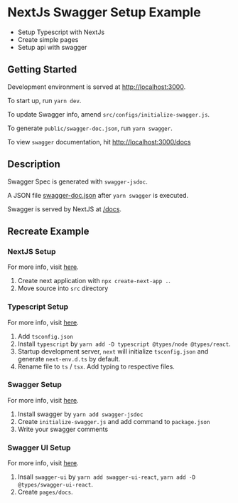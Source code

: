 # NextJs Swagger Setup Example

- Setup Typescript with NextJs
- Create simple pages
- Setup api with swagger


## Getting Started

Development environment is served at [http://localhost:3000](http://localhost:3000).

To start up, run `yarn dev`.

To update Swagger info, amend `src/configs/initialize-swagger.js`.

To generate `public/swagger-doc.json`, run `yarn swagger`.

To view `swagger` documentation, hit [http://localhost:3000/docs](http://localhost:3000/docs)


## Description

Swagger Spec is generated with `swagger-jsdoc`.

A JSON file [swagger-doc.json](public/swagger-doc.json) after `yarn swagger` is executed.

Swagger is served by NextJS at [/docs](src/pages/docs.tsx).


## Recreate Example

### NextJS Setup
For more info, visit [here](https://nextjs.org/docs/api-reference/create-next-app).

1. Create next application with `npx create-next-app .`. 
2. Move source into `src` directory

### Typescript Setup
For more info, visit [here](https://nextjs.org/docs/basic-features/typescript).

1. Add `tsconfig.json`
2. Install `typescript` by `yarn add -D typescript @types/node @types/react`. 
3. Startup development server, `next` will initialize `tsconfig.json` and generate `next-env.d.ts` by default.
4. Rename file to `ts` / `tsx`. Add typing to respective files.

### Swagger Setup
For more info, visit [here](https://www.npmjs.com/package/swagger-jsdoc).

1. Install swagger by `yarn add swagger-jsdoc`
2. Create `initialize-swagger.js` and add command to `package.json`
3. Write your swagger comments

### Swagger UI Setup
For more info, visit [here](https://www.npmjs.com/package/swagger-ui-react).

1. Insall `swagger-ui` by `yarn add swagger-ui-react`, `yarn add -D @types/swagger-ui-react`. 
2. Create `pages/docs`.
